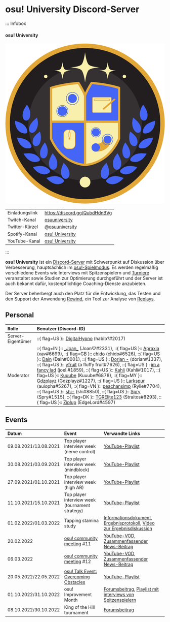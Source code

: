 # osu! University Discord-Server

::: Infobox

<!-- lint ignore heading-increment -->

#### osu! University

![Server-Logo](img/logo.png "Discord-Server-Logo von osu! University, gestaltet von joiechii")

|  |  |
| :-- | :-- |
| Einladungslink | <https://discord.gg/QubdHdnBVg> |
| Twitch-Kanal | [osuuniversity](https://twitch.tv/osuuniversity) |
| Twitter-Kürzel | [@osuuniversity](https://twitter.com/osuuniversity) |
| Spotify-Kanal | [osu! University](https://open.spotify.com/show/1KJTvGLOmUTnvbZoZGLlMP) |
| YouTube-Kanal | [osu! University](https://www.youtube.com/c/osuUniversity) |

:::

**osu! University** ist ein [Discord-Server](https://discord.com) mit Schwerpunkt auf Diskussion über Verbesserung, hauptsächlich im [osu!-Spielmodus](/wiki/Game_mode/osu!). Es werden regelmäßig verschiedene Events wie Interviews mit Spitzenspielern und [Turniere](/wiki/Tournaments) veranstaltet sowie Studien zur Optimierung durchgeführt und der Server ist auch bekannt dafür, kostenpflichtige Coaching-Dienste anzubieten.

Der Server beherbergt auch den Platz für die Entwicklung, das Testen und den Support der Anwendung [Rewind](https://osu.ppy.sh/community/forums/topics/1451845), ein Tool zur Analyse von [Replays](/wiki/Gameplay/Replay).

## Personal

| Rolle | Benutzer (Discord-ID) |
| :-- | :-- |
| Server-Eigentümer | ::{ flag=US }:: [DigitalHypno](https://osu.ppy.sh/users/4384207) (habib?#2017) |
| Moderator | ::{ flag=IN }:: [\_Joan\_](https://osu.ppy.sh/users/16119852) (Joan♡#2331), ::{ flag=US }:: [Apraxia](https://osu.ppy.sh/users/4194445) (xav#6699), ::{ flag=GB }:: [chido](https://osu.ppy.sh/users/12339533) (chido#6526), ::{ flag=US }:: [Dain](https://osu.ppy.sh/users/3426414) (Dain#0001), ::{ flag=US }:: [Dorian -](https://osu.ppy.sh/users/13646749) (dorian#1337), ::{ flag=US }:: [yfruit](https://osu.ppy.sh/users/25839097) (a fluffy fruit#7626), ::{ flag=US }:: [im a fancy lad](https://osu.ppy.sh/users/4908650) (joel.#1859), ::{ flag=US }:: [Kahli](https://osu.ppy.sh/users/8926244) (Kahli#1017), ::{ flag=US }:: [Kuuube](https://osu.ppy.sh/users/11160804) (Kuuube#6878), ::{ flag=MY }:: [Gdzplayz](https://osu.ppy.sh/users/12911157) (Gdzplayz#1227), ::{ flag=US }:: [Larkspur](https://osu.ppy.sh/users/17968640) (auiopha#5267), ::{ flag=VN }:: [peachansimp](https://osu.ppy.sh/users/14585583) (Rylie#7704), ::{ flag=US }:: [shi-](https://osu.ppy.sh/users/20885646) (shi#8850), ::{ flag=US }:: [Spry](https://osu.ppy.sh/users/7069714) (Spry#1515), ::{ flag=DK }:: [TGRElite123](https://osu.ppy.sh/users/17217053) (Straitos#8293), ::{ flag=US }:: [Ziplup](https://osu.ppy.sh/users/10352315) (EdgeLord#4597) |

## Events

| Datum | Event | Verwandte Links |
| :-- | :-- | :-- |
| 09.08.2021/13.08.2021 | Top player interview week (nerve control) | [YouTube-Playlist](https://www.youtube.com/playlist?list=PL_QhgSQeB2zCEiwKnHwliUGbtjE4hI0MG) |
| 30.08.2021/03.09.2021 | Top player interview week (mindblock) | [YouTube-Playlist](https://www.youtube.com/playlist?list=PL_QhgSQeB2zD4GdoGOympAkhhSIytKect) |
| 27.09.2021/01.10.2021 | Top player interview week (high AR) | [YouTube-Playlist](https://www.youtube.com/playlist?list=PL_QhgSQeB2zDGmnvGdJJLGei0iLvmvtZg) |
| 11.10.2021/15.10.2021 | Top player interview week (tournament strategy) | [YouTube-Playlist](https://www.youtube.com/playlist?list=PL_QhgSQeB2zBFW_YpeW_F_lDQRO2J9IOl) |
| 01.02.2022/01.03.2022 | Tapping stamina study | [Informationsdokument](https://docs.google.com/document/d/14yY4_9E6q8kbOwPGtvWG7z5MCQsQGrX168hAOZFAK_M/edit), [Ergebnisprotokoll](https://docs.google.com/document/d/1aJmRXZTFCR2FirXQHC5f-TTYUCimpBPWGBg-bZPb_YE/edit), [Video zur Ergebnisdiskussion](https://www.youtube.com/watch?v=BINGyy43T4U) |
| 20.02.2022 | [osu! community meeting](/wiki/Community/osu!_community_meetings) #11 | [YouTube-VOD](https://www.youtube.com/watch?v=d66pU5lsHvE), [Zusammenfassender News-Beitrag](https://osu.ppy.sh/home/news/2022-03-07-community-meetings-recap) |
| 06.03.2022 | [osu! community meeting](/wiki/Community/osu!_community_meetings) #12 | [YouTube-VOD](https://www.youtube.com/watch?v=HimCHAnPCCY), [Zusammenfassender News-Beitrag](https://osu.ppy.sh/home/news/2022-03-07-community-meetings-recap) |
| 20.05.2022/22.05.2022 | [osu! Talk Event: Overcoming Obstacles](/wiki/Community/osu!_Talk_Event/Overcoming_Obstacles) | [YouTube-Playlist](https://www.youtube.com/playlist?list=PL_QhgSQeB2zC5_Go2esnB7_64Egv5HmSL) |
| 01.10.2022/31.10.2022 | osu! Improvement Month | [Forumsbeitrag](https://osu.ppy.sh/community/forums/topics/1649135), [Playlist mit interviews von Spitzenspielern](https://www.youtube.com/playlist?list=PL_QhgSQeB2zDRSd-xm9lQrkmGY2wJTXvH) |
| 08.10.2022/30.10.2022 | King of the Hill tournament | [Forumsbeitrag](https://osu.ppy.sh/community/forums/topics/1649138) |
